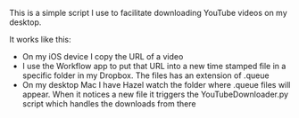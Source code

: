 This is a simple script I use to facilitate downloading YouTube videos on my desktop.

It works like this:
- On my iOS device I copy the URL of a video
- I use the Workflow app to put that URL into a new time stamped file in a specific folder in my Dropbox. The files has an extension of .queue
- On my desktop Mac I have Hazel watch the folder where .queue files will appear. When it notices a new file it triggers the YouTubeDownloader.py script which handles the downloads from there